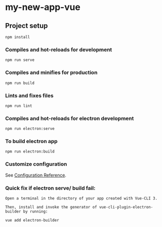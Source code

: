 # my-new-app-vue

## Project setup
```
npm install
```

### Compiles and hot-reloads for development
```
npm run serve
```

### Compiles and minifies for production
```
npm run build
```

### Lints and fixes files
```
npm run lint
```

### Compiles and hot-reloads for electron development
```
npm run electron:serve
```

### To build electron app
```
npm run electron:build
```

### Customize configuration
See [Configuration Reference](https://cli.vuejs.org/config/).


### Quick fix if electron serve/ build fail:
```
Open a terminal in the directory of your app created with Vue-CLI 3.

Then, install and invoke the generator of vue-cli-plugin-electron-builder by running:

vue add electron-builder
```
